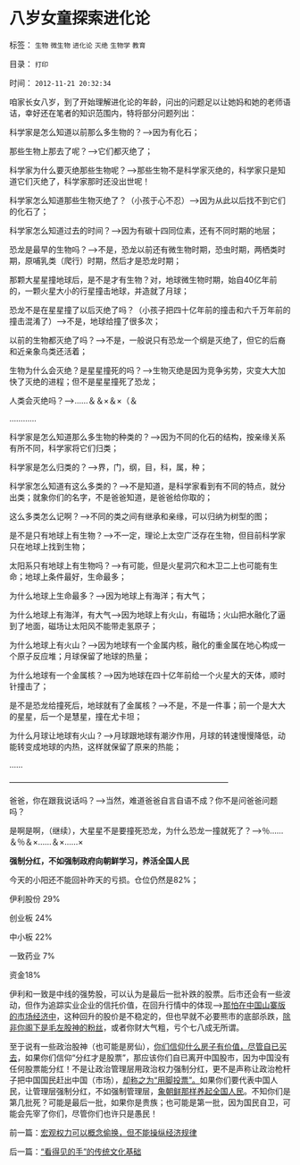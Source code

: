 # 八岁女童探索进化论

标签： `生物` `微生物` `进化论` `灭绝` `生物学` `教育` 

目录： `打印`

时间： `2012-11-21 20:32:34`

咱家长女八岁，到了开始理解进化论的年龄，问出的问题足以让她妈和她的老师语诘，幸好还在笔者的知识范围内，特将部分问题列出：

科学家是怎么知道以前那么多生物的？——>因为有化石；

那些生物上那去了呢？——>它们都灭绝了；

科学家为什么要灭绝那些生物呢？——>那些生物不是科学家灭绝的，科学家只是知道它们灭绝了，科学家那时还没出世呢！

科学家怎么知道那些生物灭绝了？（小孩于心不忍）——>因为从此以后找不到它们的化石了；

科学家怎么知道过去的时间？——>因为有碳十四同位素，还有不同时期的地层；

恐龙是最早的生物吗？——>不是，恐龙以前还有微生物时期，恐虫时期，两栖类时期，原哺乳类（爬行）时期，然后才是恐龙时期；

那颗大星星撞地球后，是不是才有生物？对，地球微生物时期，始自40亿年前的，一颗火星大小的行星撞击地球，并造就了月球；

恐龙不是在星星撞了以后灭绝了吗？（小孩子把四十亿年前的撞击和六千万年前的撞击混淆了）——>不是，地球给撞了很多次；

以前的生物都灭绝了吗？——>不是，一般说只有恐龙一个纲是灭绝了，但它的后裔和近亲象鸟类还活着；

生物为什么会灭绝？是星星撞死的吗？——>生物灭绝是因为竞争劣势，灾变大大加快了灭绝的进程；但不是星星撞死了恐龙；

人类会灭绝吗？——>……＆＆×＆×（＆

…………

科学家是怎么知道那么多生物的种类的？——>因为不同的化石的结构，按亲缘关系有所不同，科学家将它们归类；

科学家是怎么归类的？——>界，门，纲，目，科，属，种；

科学家怎么知道有这么多类的？——>不是知道，是科学家看到有不同的特点，就分出类；就象你们的名字，不是爸爸知道，是爸爸给你取的；

这么多类怎么记啊？——>不同的类之间有继承和亲缘，可以归纳为树型的图；

是不是只有地球上有生物？——>不一定，理论上太空广泛存在生物，但目前科学家只在地球上找到生物；

太阳系只有地球上有生物吗？——>有可能，但是火星洞穴和木卫二上也可能有生命；地球上条件最好，生命最多；

为什么地球上生命最多？——>因为地球上有海洋；有大气；

为什么地球上有海洋，有大气——>因为地球上有火山，有磁场；火山把水融化了逼到了地面，磁场让太阳风不能带走氢原子；

为什么地球上有火山？——>因为地球有一个金属内核，融化的重金属在地心构成一个原子反应堆；月球保留了地球的热量；

为什么地球有一个金属核？——>因为地球在四十亿年前给一个火星大的天体，顺时针撞击了；

是不是恐龙给撞死后，地球就有了金属核？——>不是，不是一件事；前一个是大大的星星，后一个是慧星，撞在尤卡坦；

为什么月球让地球有火山？——>月球跟地球有潮汐作用，月球的转速慢慢降低，动能转变成地球的内热，这样就保留了原来的热能；

……

————————————————————————————

爸爸，你在跟我说话吗？——>当然，难道爸爸自言自语不成？你不是问爸爸问题吗？

是啊是啊，（继续），大星星不是要撞死恐龙，为什么恐龙一撞就死了？——>％……＆％＆×……＆×……×

**强制分红，不如强制政府向朝鲜学习，养活全国人民**

今天的小阳还不能回补昨天的亏损。仓位仍然是82%；

伊利股份 29%

创业板 24%

中小板 22%

一致药业 7%

资金18%

伊利和一致是中线的强势股，可以认为是最后一批补跌的股票。后市还会有一些波动，但作为追踪实业企业的信托价值，在回升行情中的体现——>[那怕在中国山寨版的市场经济中](../../../2012/10/11/光伏倾销案和A股跳水的祸根.md)，这种回升的股价是不稳定的，但也早就不必要熊市的底部杀跌，[除非你阁下是毛左股神的粉丝](../../../2011/12/28/防左，防贼，防股神.md)，或者你财大气粗，亏个七八成无所谓。

至于说有一些政治股神（也可能是房仙），[你们信仰什么房子有价值，尽管自已买去](../../../2011/1/2/炒房不要“懂经济”，打压房价都是买入的良机.md)，如果你们信仰“分红才是股票”，那应该你们自已离开中国股市，因为中国没有任何股票能分红！不是让政治管理层用政治权力强制分红，更不是声称让政治枪杆子把中国国民赶出中国（市场），[却称之为“用脚投票”。](../../../2012/11/9/股票帮助资本主义克服经济风险.md)如果你们要代表中国人民，让管理层强制分红，不如强制管理层，[象朝鲜那样养起全国人民](http://hi.baidu.com/darthchn/blog/item/30264b1e14ebd96df724e437.html)。不知你们是第几批死？可能是最后一批，如果你是贵族；也可能是第一批，因为国民自卫，可能会先宰了你们，尽管你们也许只是愚民！



前一篇：[宏观权力可以概念偷换，但不能操纵经济规律](../../../2012/11/21/宏观权力可以概念偷换，但不能操纵经济规律.md)

后一篇：[“看得见的手”的传统文化基础](../../../2012/11/22/“看得见的手”的传统文化基础.md)